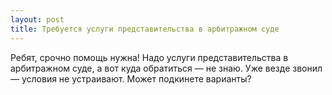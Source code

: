 ```yaml
---
layout: post 
title: Требуется услуги представительства в арбитражном суде 
--- 
```

Ребят, срочно помощь нужна! Надо услуги представительства в арбитражном суде, а вот куда обратиться — не знаю. Уже везде звонил — условия не устраивают. Может подкинете варианты?